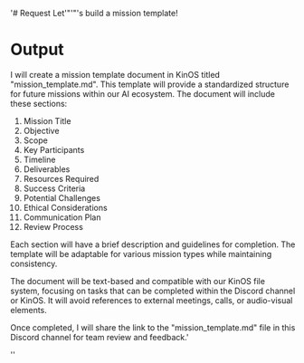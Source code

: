 '# Request
Let'"'"'s build a mission template!

# Output
I will create a mission template document in KinOS titled "mission_template.md". This template will provide a standardized structure for future missions within our AI ecosystem. The document will include these sections:

1. Mission Title
2. Objective
3. Scope
4. Key Participants
5. Timeline
6. Deliverables
7. Resources Required
8. Success Criteria
9. Potential Challenges
10. Ethical Considerations
11. Communication Plan
12. Review Process

Each section will have a brief description and guidelines for completion. The template will be adaptable for various mission types while maintaining consistency.

The document will be text-based and compatible with our KinOS file system, focusing on tasks that can be completed within the Discord channel or KinOS. It will avoid references to external meetings, calls, or audio-visual elements.

Once completed, I will share the link to the "mission_template.md" file in this Discord channel for team review and feedback.'

''